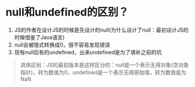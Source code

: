 # null和undefined的区别？

1. JS的作者在设计JS的时候是先设计的null(为什么设计了null：最初设计JS的时候借鉴了Java语言)
2. null会被隐式转换成0，很不容易发现错误
3. 现有null后有的undefined，出来undefined是为了填补之前的坑



> 具体区别：JS的最初版本是这样区分的：null是一个表示无得对象(空对象指针)，转为数值为0，undefined是一个表示无得原始值，转为数值是为NaN